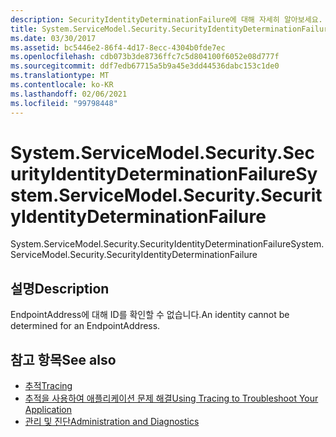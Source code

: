 ```yaml
---
description: SecurityIdentityDeterminationFailure에 대해 자세히 알아보세요.
title: System.ServiceModel.Security.SecurityIdentityDeterminationFailure
ms.date: 03/30/2017
ms.assetid: bc5446e2-86f4-4d17-8ecc-4304b0fde7ec
ms.openlocfilehash: cdb073b3de8736ffc7c5d804100f6052e08d777f
ms.sourcegitcommit: ddf7edb67715a5b9a45e3dd44536dabc153c1de0
ms.translationtype: MT
ms.contentlocale: ko-KR
ms.lasthandoff: 02/06/2021
ms.locfileid: "99798448"
---
```

# <a name="systemservicemodelsecuritysecurityidentitydeterminationfailure"></a><span data-ttu-id="56b9f-103">System.ServiceModel.Security.SecurityIdentityDeterminationFailure</span><span class="sxs-lookup"><span data-stu-id="56b9f-103">System.ServiceModel.Security.SecurityIdentityDeterminationFailure</span></span>

<span data-ttu-id="56b9f-104">System.ServiceModel.Security.SecurityIdentityDeterminationFailure</span><span class="sxs-lookup"><span data-stu-id="56b9f-104">System.ServiceModel.Security.SecurityIdentityDeterminationFailure</span></span>  
  
## <a name="description"></a><span data-ttu-id="56b9f-105">설명</span><span class="sxs-lookup"><span data-stu-id="56b9f-105">Description</span></span>  

 <span data-ttu-id="56b9f-106">EndpointAddress에 대해 ID를 확인할 수 없습니다.</span><span class="sxs-lookup"><span data-stu-id="56b9f-106">An identity cannot be determined for an EndpointAddress.</span></span>  
  
## <a name="see-also"></a><span data-ttu-id="56b9f-107">참고 항목</span><span class="sxs-lookup"><span data-stu-id="56b9f-107">See also</span></span>

- [<span data-ttu-id="56b9f-108">추적</span><span class="sxs-lookup"><span data-stu-id="56b9f-108">Tracing</span></span>](index.md)
- [<span data-ttu-id="56b9f-109">추적을 사용하여 애플리케이션 문제 해결</span><span class="sxs-lookup"><span data-stu-id="56b9f-109">Using Tracing to Troubleshoot Your Application</span></span>](using-tracing-to-troubleshoot-your-application.md)
- [<span data-ttu-id="56b9f-110">관리 및 진단</span><span class="sxs-lookup"><span data-stu-id="56b9f-110">Administration and Diagnostics</span></span>](../index.md)
